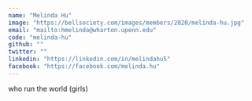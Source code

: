 ```yaml
---
name: "Melinda Hu"
image: "https://bellsociety.com/images/members/2020/melinda-hu.jpg"
email: "mailto:hmelinda@wharton.upenn.edu"
code: "melinda-hu"
github: ""
twitter: ""
linkedin: "https://linkedin.com/in/melindahu5"
facebook: "https://facebook.com/melinda.hu"
---
```

who run the world (girls)